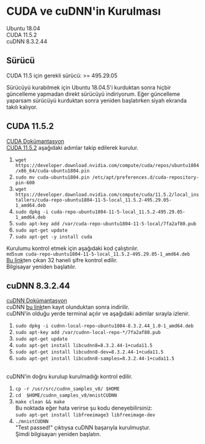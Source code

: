 # CUDA ve cuDNN'in Kurulması
Ubuntu 18.04 <br>
CUDA 11.5.2 <br>
cuDNN 8.3.2.44

## Sürücü
CUDA 11.5 için gerekli sürücü: >= 495.29.05

Sürücüyü kurabilmek için Ubuntu 18.04.5'i kurduktan sonra hiçbir güncelleme yapmadan direkt sürücüyü indiriyorum. Eğer güncelleme yaparsam sürücüyü kurduktan sonra yeniden başlatırken siyah ekranda takılı kalıyor.

## CUDA 11.5.2
[CUDA Dokümantasyon](https://developer.nvidia.com/cuda-11-5-2-download-archive?target_os=Linux&target_arch=x86_64&Distribution=Ubuntu&target_version=18.04&target_type=deb_local
)<br>
[CUDA 11.5.2](https://developer.nvidia.com/cuda-11-5-2-download-archive?target_os=Linux)
aşağıdaki adımlar takip edilerek kurulur.<br>
1. `wget https://developer.download.nvidia.com/compute/cuda/repos/ubuntu1804/x86_64/cuda-ubuntu1804.pin`<br>
2. `sudo mv cuda-ubuntu1804.pin /etc/apt/preferences.d/cuda-repository-pin-600`<br>
3. `wget https://developer.download.nvidia.com/compute/cuda/11.5.2/local_installers/cuda-repo-ubuntu1804-11-5-local_11.5.2-495.29.05-1_amd64.deb`<br>
4. `sudo dpkg -i cuda-repo-ubuntu1804-11-5-local_11.5.2-495.29.05-1_amd64.deb`<br>
5. `sudo apt-key add /var/cuda-repo-ubuntu1804-11-5-local/7fa2af80.pub`<br>
6. `sudo apt-get update`<br>
7. `sudo apt-get -y install cuda`<br>

Kurulumu kontrol etmek için aşağıdaki kod çalıştırılır.<br>
 `md5sum cuda-repo-ubuntu1804-11-5-local_11.5.2-495.29.05-1_amd64.deb `<br>
[Bu link](https://developer.download.nvidia.com/compute/cuda/11.5.2/docs/sidebar/md5sum.txt
)ten çıkan 32 haneli şifre kontrol edilir.<br>
Bilgisayar yeniden başlatılır.
## cuDNN 8.3.2.44
[cuDNN Dokümantasyon](https://docs.nvidia.com/deeplearning/cudnn/install-guide/index.html)<br>
cuDNN [bu link](https://developer.nvidia.com/rdp/cudnn-download)ten kayıt olunduktan sonra indirilir.<br>
cuDNN'in olduğu yerde terminal açılır ve aşağıdaki adımlar sırayla izlenir.<br>
1. `sudo dpkg -i cudnn-local-repo-ubuntu1804-8.3.2.44_1.0-1_amd64.deb`<br>
2. `sudo apt-key add /var/cudnn-local-repo-*/7fa2af80.pub`<br>
3. `sudo apt-get update` <br>
4. `sudo apt-get install libcudnn8=8.3.2.44-1+cuda11.5`<br>
5. `sudo apt-get install libcudnn8-dev=8.3.2.44-1+cuda11.5`<br>
6. `sudo apt-get install libcudnn8-samples=8.3.2.44-1+cuda11.5`<br><br>

cuDNN'in doğru kurulup kurulmadığı kontrol edilir.<br>
1. `cp -r /usr/src/cudnn_samples_v8/ $HOME`<br>
2. `cd  $HOME/cudnn_samples_v8/mnistCUDNN`<br>
3. `make clean && make`<br>
 Bu noktada eğer hata verirse şu kodu deneyebilirsiniz: <br>
 `sudo apt-get install libfreeimage3 libfreeimage-dev` <br>
4. `./mnistCUDNN`<br>
"Test passed!" çıktıysa cuDNN başarıyla kurulmuştur.<br>
Şimdi bilgisayarı yeniden başlatın.<br>
